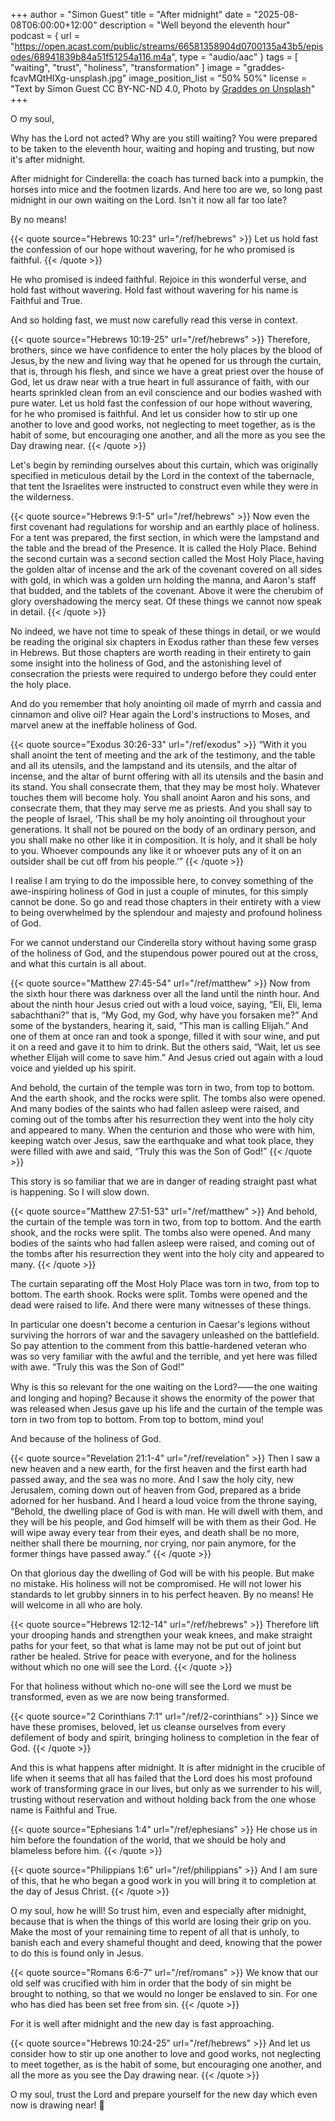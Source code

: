 +++
author = "Simon Guest"
title = "After midnight"
date = "2025-08-08T06:00:00+12:00"
description = "Well beyond the eleventh hour"
podcast = { url = "https://open.acast.com/public/streams/66581358904d0700135a43b5/episodes/68941839b84a51f51254a116.m4a", type = "audio/aac" }
tags = [ "waiting", "trust", "holiness", "transformation" ]
image = "graddes-fcavMQtHIXg-unsplash.jpg"
image_position_list = "50% 50%"
license = "Text by Simon Guest CC BY-NC-ND 4.0, Photo by [Graddes on Unsplash](https://unsplash.com/photos/a-person-walking-down-a-street-at-night-fcavMQtHIXg)"
+++

O my soul,

Why has the Lord not acted? Why are you still waiting? You were prepared to be taken to the eleventh hour, waiting and hoping and trusting, but now it's after midnight.

After midnight for Cinderella: the coach has turned back into a pumpkin, the horses into mice and the footmen lizards. And here too are we, so long past midnight in our own waiting on the Lord. Isn't it now all far too late?

By no means!

{{< quote source="Hebrews 10:23" url="/ref/hebrews" >}}
Let us hold fast the confession of our hope without wavering, for he who promised is faithful.
{{< /quote >}}

He who promised is indeed faithful. Rejoice in this wonderful verse, and hold fast without wavering. Hold fast without wavering for his name is Faithful and True.

And so holding fast, we must now carefully read this verse in context.

{{< quote source="Hebrews 10:19-25" url="/ref/hebrews" >}}
Therefore, brothers, since we have confidence to enter the holy places by the blood of Jesus, by the new and living way that he opened for us through the curtain, that is, through his flesh, and since we have a great priest over the house of God, let us draw near with a true heart in full assurance of faith, with our hearts sprinkled clean from an evil conscience and our bodies washed with pure water. Let us hold fast the confession of our hope without wavering, for he who promised is faithful. And let us consider how to stir up one another to love and good works, not neglecting to meet together, as is the habit of some, but encouraging one another, and all the more as you see the Day drawing near.
{{< /quote >}}

Let's begin by reminding ourselves about this curtain, which was originally specified in meticulous detail by the Lord in the context of the tabernacle, that tent the Israelites were instructed to construct even while they were in the wilderness.

{{< quote source="Hebrews 9:1-5" url="/ref/hebrews" >}}
Now even the first covenant had regulations for worship and an earthly place of holiness. For a tent was prepared, the first section, in which were the lampstand and the table and the bread of the Presence. It is called the Holy Place. Behind the second curtain was a second section called the Most Holy Place, having the golden altar of incense and the ark of the covenant covered on all sides with gold, in which was a golden urn holding the manna, and Aaron's staff that budded, and the tablets of the covenant. Above it were the cherubim of glory overshadowing the mercy seat. Of these things we cannot now speak in detail.
{{< /quote >}}

No indeed, we have not time to speak of these things in detail, or we would be reading the original six chapters in Exodus rather than these few verses in Hebrews. But those chapters are worth reading in their entirety to gain some insight into the holiness of God, and the astonishing level of consecration the priests were required to undergo before they could enter the holy place.

And do you remember that holy anointing oil made of myrrh and cassia and cinnamon and olive oil? Hear again the Lord's instructions to Moses, and marvel anew at the ineffable holiness of God.

{{< quote source="Exodus 30:26-33" url="/ref/exodus" >}}
“With it you shall anoint the tent of meeting and the ark of the testimony, and the table and all its utensils, and the lampstand and its utensils, and the altar of incense, and the altar of burnt offering with all its utensils and the basin and its stand. You shall consecrate them, that they may be most holy. Whatever touches them will become holy. You shall anoint Aaron and his sons, and consecrate them, that they may serve me as priests. And you shall say to the people of Israel, ‘This shall be my holy anointing oil throughout your generations. It shall not be poured on the body of an ordinary person, and you shall make no other like it in composition. It is holy, and it shall be holy to you. Whoever compounds any like it or whoever puts any of it on an outsider shall be cut off from his people.’”
{{< /quote >}}

I realise I am trying to do the impossible here, to convey something of the awe-inspiring holiness of God in just a couple of minutes, for this simply cannot be done. So go and read those chapters in their entirety with a view to being overwhelmed by the splendour and majesty and profound holiness of God.

For we cannot understand our Cinderella story without having some grasp of the holiness of God, and the stupendous power poured out at the cross, and what this curtain is all about.

{{< quote source="Matthew 27:45-54" url="/ref/matthew" >}}
Now from the sixth hour there was darkness over all the land until the ninth hour. And about the ninth hour Jesus cried out with a loud voice, saying, “Eli, Eli, lema sabachthani?” that is, “My God, my God, why have you forsaken me?” And some of the bystanders, hearing it, said, “This man is calling Elijah.” And one of them at once ran and took a sponge, filled it with sour wine, and put it on a reed and gave it to him to drink. But the others said, “Wait, let us see whether Elijah will come to save him.” And Jesus cried out again with a loud voice and yielded up his spirit.

And behold, the curtain of the temple was torn in two, from top to bottom. And the earth shook, and the rocks were split. The tombs also were opened. And many bodies of the saints who had fallen asleep were raised, and coming out of the tombs after his resurrection they went into the holy city and appeared to many. When the centurion and those who were with him, keeping watch over Jesus, saw the earthquake and what took place, they were filled with awe and said, “Truly this was the Son of God!”
{{< /quote >}}

This story is so familiar that we are in danger of reading straight past what is happening. So I will slow down.

{{< quote source="Matthew 27:51-53" url="/ref/matthew" >}}
And behold, the curtain of the temple was torn in two, from top to bottom. And the earth shook, and the rocks were split. The tombs also were opened. And many bodies of the saints who had fallen asleep were raised, and coming out of the tombs after his resurrection they went into the holy city and appeared to many.
{{< /quote >}}

The curtain separating off the Most Holy Place was torn in two, from top to bottom. The earth shook. Rocks were split. Tombs were opened and the dead were raised to life. And there were many witnesses of these things.

In particular one doesn't become a centurion in Caesar's legions without surviving the horrors of war and the savagery unleashed on the battlefield. So pay attention to the comment from this battle-hardened veteran who was so very familiar with the awful and the terrible, and yet here was filled with awe. “Truly this was the Son of God!”

Why is this so relevant for the one waiting on the Lord?⸺the one waiting and longing and hoping? Because it shows the enormity of the power that was released when Jesus gave up his life and the curtain of the temple was torn in two from top to bottom. From top to bottom, mind you!

And because of the holiness of God.

{{< quote source="Revelation 21:1-4" url="/ref/revelation" >}}
Then I saw a new heaven and a new earth, for the first heaven and the first earth had passed away, and the sea was no more. And I saw the holy city, new Jerusalem, coming down out of heaven from God, prepared as a bride adorned for her husband. And I heard a loud voice from the throne saying, “Behold, the dwelling place of God is with man. He will dwell with them, and they will be his people, and God himself will be with them as their God. He will wipe away every tear from their eyes, and death shall be no more, neither shall there be mourning, nor crying, nor pain anymore, for the former things have passed away.”
{{< /quote >}}

On that glorious day the dwelling of God will be with his people. But make no mistake. His holiness will not be compromised. He will not lower his standards to let grubby sinners in to his perfect heaven. By no means! He will welcome in all who are holy.

{{< quote source="Hebrews 12:12-14" url="/ref/hebrews" >}}
Therefore lift your drooping hands and strengthen your weak knees, and make straight paths for your feet, so that what is lame may not be put out of joint but rather be healed. Strive for peace with everyone, and for the holiness without which no one will see the Lord.
{{< /quote >}}

For that holiness without which no-one will see the Lord we must be transformed, even as we are now being transformed.

{{< quote source="2 Corinthians 7:1" url="/ref/2-corinthians" >}}
Since we have these promises, beloved, let us cleanse ourselves from every defilement of body and spirit, bringing holiness to completion in the fear of God.
{{< /quote >}}

And this is what happens after midnight. It is after midnight in the crucible of life when it seems that all has failed that the Lord does his most profound work of transforming grace in our lives, but only as we surrender to his will, trusting without reservation and without holding back from the one whose name is Faithful and True.

{{< quote source="Ephesians 1:4" url="/ref/ephesians" >}}
He chose us in him before the foundation of the world, that we should be holy and blameless before him.
{{< /quote >}}

{{< quote source="Philippians 1:6" url="/ref/philippians" >}}
And I am sure of this, that he who began a good work in you will bring it to completion at the day of Jesus Christ.
{{< /quote >}}

O my soul, how he will! So trust him, even and especially after midnight, because that is when the things of this world are losing their grip on you. Make the most of your remaining time to repent of all that is unholy, to banish each and every shameful thought and deed, knowing that the power to do this is found only in Jesus.

{{< quote source="Romans 6:6-7" url="/ref/romans" >}}
We know that our old self was crucified with him in order that the body of sin might be brought to nothing, so that we would no longer be enslaved to sin. For one who has died has been set free from sin.
{{< /quote >}}

For it is well after midnight and the new day is fast approaching.

{{< quote source="Hebrews 10:24-25" url="/ref/hebrews" >}}
And let us consider how to stir up one another to love and good works, not neglecting to meet together, as is the habit of some, but encouraging one another, and all the more as you see the Day drawing near.
{{< /quote >}}

O my soul, trust the Lord and prepare yourself for the new day which even now is drawing near! 🙏
